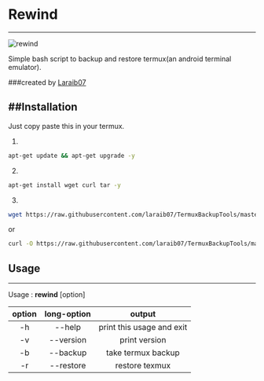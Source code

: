 # Rewind
---
![rewind](https://raw.githubusercontent.com/laraib07/TermuxBackupTools/master/rewind.png)

Simple bash script to backup and
restore termux(an android terminal emulator).

###created by [Laraib07](https://github.com/laraib07)

##Installation
---
Just copy paste this in your termux.

1.

```bash
apt-get update && apt-get upgrade -y
```

2.

```bash
apt-get install wget curl tar -y
```

3.

```bash
wget https://raw.githubusercontent.com/laraib07/TermuxBackupTools/master/rewind && chmod u+x rewind && mv rewind /data/data/com.termux/files/usr/bin/
```

or

```bash
curl -O https://raw.githubusercontent.com/laraib07/TermuxBackupTools/master/rewind && chmod u+x rewind && mv rewind /data/data/com.termux/files/usr/bin/
```

## Usage
---
Usage : **rewind**  [option]

option |  long-option  | output
:-----:|:-----------:|:---------------------------:
  -h   |  --help      |    print this usage and exit
  -v   |  --version   |    print version
  -b   |  --backup    |    take termux backup
  -r   |  --restore   |    restore texmux
 

